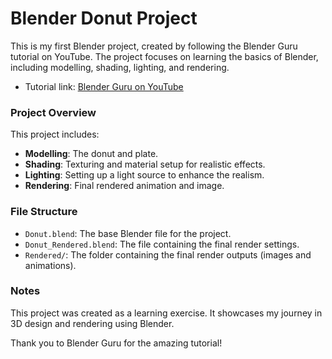 # Blender Donut Project

This is my first Blender project, created by following the Blender Guru tutorial on YouTube. The project focuses on learning the basics of Blender, including modelling, shading, lighting, and rendering.

- Tutorial link: [Blender Guru on YouTube](https://www.youtube.com/@blenderguru)

### Project Overview
This project includes:
- **Modelling**: The donut and plate.
- **Shading**: Texturing and material setup for realistic effects.
- **Lighting**: Setting up a light source to enhance the realism.
- **Rendering**: Final rendered animation and image.

### File Structure
- `Donut.blend`: The base Blender file for the project.
- `Donut_Rendered.blend`: The file containing the final render settings.
- `Rendered/`: The folder containing the final render outputs (images and animations).

### Notes
This project was created as a learning exercise. It showcases my journey in 3D design and rendering using Blender.

Thank you to Blender Guru for the amazing tutorial!